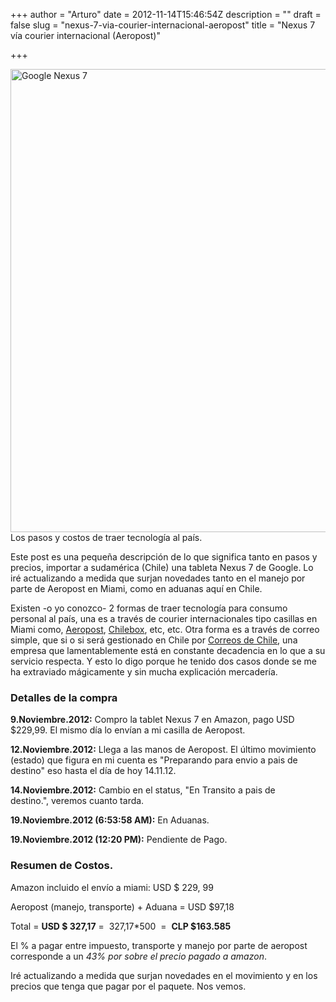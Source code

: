 +++
author = "Arturo"
date = 2012-11-14T15:46:54Z
description = ""
draft = false
slug = "nexus-7-via-courier-internacional-aeropost"
title = "Nexus 7 vía courier internacional (Aeropost)"

+++

<img class="size-full wp-image-1213" title="nexus7" src="http://geeksan.com/wp-content/uploads/2012/11/nexus7.jpg" alt="Google Nexus 7" width="537" height="741" /> Los pasos y costos de traer tecnología al país.

Este post es una pequeña descripción de lo que significa tanto en pasos y precios, importar a sudamérica (Chile) una tableta Nexus 7 de Google. Lo iré actualizando a medida que surjan novedades tanto en el manejo por parte de Aeropost en Miami, como en aduanas aquí en Chile.<!--more-->

Existen -o yo conozco- 2 formas de traer tecnología para consumo personal al país, una es a través de courier internacionales tipo casillas en Miami como, <a href="http://www.aeropost.com/">Aeropost</a>, <a href="http://www.chilexpress.cl/chilebox/">Chilebox</a>, etc, etc. Otra forma es a través de correo simple, que si o si será gestionado en Chile por <a href="http://www.correos.cl/">Correos de Chile</a>, una empresa que lamentablemente está en constante decadencia en lo que a su servicio respecta. Y esto lo digo porque he tenido dos casos donde se me ha extraviado mágicamente y sin mucha explicación mercadería.
<h3>Detalles de la compra</h3>
<strong>9.Noviembre.2012:</strong> Compro la tablet Nexus 7 en Amazon, pago USD $229,99. El mismo día lo envían a mi casilla de Aeropost.

<strong>12.Noviembre.2012:</strong> Llega a las manos de Aeropost. El último movimiento (estado) que figura en mi cuenta es "Preparando para envio a pais de destino" eso hasta el día de hoy 14.11.12.

<strong>14.Noviembre.2012:</strong> Cambio en el status, "En Transito a pais de destino.", veremos cuanto tarda.

<strong>19.Noviembre.2012 (6:53:58 AM):</strong> En Aduanas.

<strong>19.Noviembre.2012 (12:20 PM):</strong> Pendiente de Pago.
<h3>Resumen de Costos.</h3>
Amazon incluido el envío a miami: USD $ 229, 99

Aeropost (manejo, transporte) + Aduana = USD $97,18

Total = <strong>USD $ 327,17</strong> =  327,17*500  =  <strong>CLP $163.585</strong>

El % a pagar entre impuesto, transporte y manejo por parte de aeropost corresponde a un <em>43% por sobre el precio pagado a amazon</em>.

Iré actualizando a medida que surjan novedades en el movimiento y en los precios que tenga que pagar por el paquete. Nos vemos.